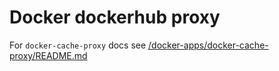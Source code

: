 # Docker dockerhub proxy

For `docker-cache-proxy` docs see [/docker-apps/docker-cache-proxy/README.md](../../../../docker-apps/docker-cache-proxy/README.md)
